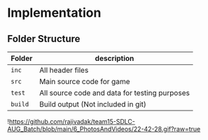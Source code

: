 # Implementation

## Folder Structure
Folder        | description
--------------| ----------------------------------------------
`inc`         | All header files
`src`         | Main source code for game
`test`        | All source code and data for testing purposes
`build`       | Build output (Not included in git)
!https://github.com/rajivadak/team15-SDLC-AUG_Batch/blob/main/6_PhotosAndVideos/22-42-28.gif?raw=true
